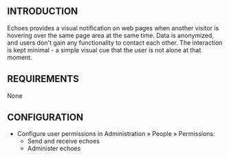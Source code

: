 INTRODUCTION
------------
Echoes provides a visual notification on web pages when another visitor is
hovering over the same page area at the same time. Data is anonymized, and users
don't gain any functionality to contact each other. The interaction is kept
minimal - a simple visual cue that the user is not alone at that moment.

REQUIREMENTS
------------
None

CONFIGURATION
-------------
* Configure user permissions in Administration » People » Permissions:
  - Send and receive echoes
  - Administer echoes
